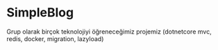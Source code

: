# SimpleBlog
Grup olarak birçok teknolojiyi öğreneceğimiz projemiz
(dotnetcore mvc, redis, docker, migration, lazyload)
